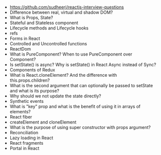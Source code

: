 * https://github.com/sudheerj/reactjs-interview-questions
* Difference between real, virtual and shadow DOM?
* What is Props, State?
* Stateful and Stateless component
* Lifecycle methods and Lifecycle hooks
* refs
* Forms in React
* Controlled and Uncontrolled functions
* ReactDom
* What is PureComponent? When to use PureComponent over Component?
* Is setState() is async? Why is setState() in React Async instead of Sync?
* Components of Redux
* What is React.cloneElement? And the difference with this.props.children?
* What is the second argument that can optionally be passed to setState and what is its purpose?
* Why should we not update the state directly?
* Synthetic events
* What is "key" prop and what is the benefit of using it in arrays of elements?
* React fiber
* createElement and cloneElement
* What is the purpose of using super constructor with props argument?
* Reconciliation
* Lazy loading in React
* React fragments
* Portal in React
